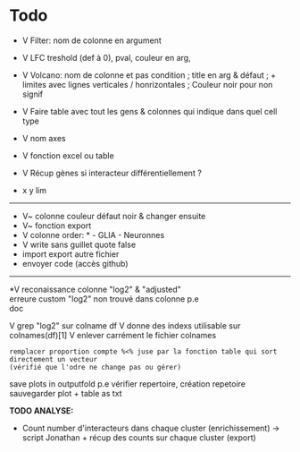 # Todo
* V Filter: nom de colonne en argument
* V LFC treshold (def à 0), pval, couleur en arg,
* V Volcano: nom de colonne et pas condition ; title en arg & défaut ; + limites avec lignes verticales / honrizontales ; Couleur noir pour non signif
* V Faire table avec tout les gens & colonnes qui indique dans quel cell type
* V nom axes
* V fonction excel ou table 
* V Récup gènes si interacteur différentiellement ?

* x y lim

***
* V~ colonne couleur défaut noir & changer ensuite
* V~ fonction export
* V colonne order: * - GLIA - Neuronnes
* V write sans guillet quote false
* import export autre fichier
* envoyer code (accès github)



***

*V reconaissance colonne "log2" & "adjusted"  
    erreure custom "log2" non trouvé dans colonne p.e  
    doc  

V    grep "log2" sur colname df
V        donne des indexs utilisable sur colnames(df)[1]
V        enlever carrément le fichier colnames

    remplacer proportion compte %<% juse par la fonction table qui sort directement un vecteur
    (vérifié que l'odre ne change pas ou gérer)

save plots in outputfold p.e
    vérifier repertoire, création repetoire
        sauvegarder plot + table as txt
        
**TODO ANALYSE:**
* Count number d'interacteurs dans chaque cluster (enrichissement) -> script Jonathan + récup des counts sur chaque cluster (export)
